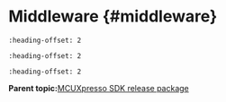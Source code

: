 # Middleware {#middleware}


```{include} ../topics/rtos.md
:heading-offset: 2
```

```{include} ../topics/wireless_connectivity_middleware_overview.md
:heading-offset: 2
```

```{include} ../topics/other_middleware.md
:heading-offset: 2
```

**Parent topic:**[MCUXpresso SDK release package](../topics/mcuxpresso_sdk_release_package.md)

